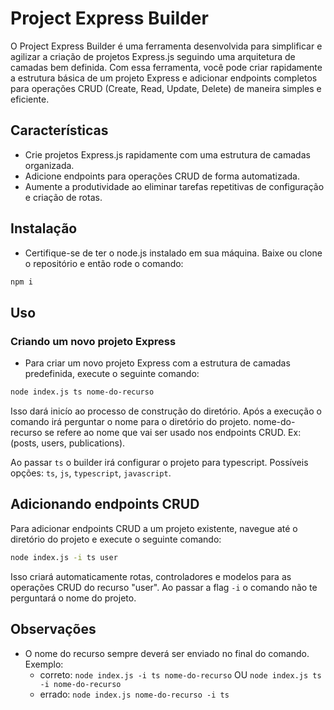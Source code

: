 # Project Express Builder
O Project Express Builder é uma ferramenta desenvolvida para simplificar e agilizar a criação de projetos Express.js seguindo uma arquitetura de camadas bem definida. Com essa ferramenta, você pode criar rapidamente a estrutura básica de um projeto Express e adicionar endpoints completos para operações CRUD (Create, Read, Update, Delete) de maneira simples e eficiente.

## Características
- Crie projetos Express.js rapidamente com uma estrutura de camadas organizada.
- Adicione endpoints para operações CRUD de forma automatizada.
- Aumente a produtividade ao eliminar tarefas repetitivas de configuração e criação de rotas.

## Instalação
- Certifique-se de ter o node.js instalado em sua máquina. Baixe ou clone o repositório e então rode o comando:

```sh
npm i
```

## Uso
### Criando um novo projeto Express
- Para criar um novo projeto Express com a estrutura de camadas predefinida, execute o seguinte comando:

```sh
node index.js ts nome-do-recurso
```
Isso dará inicío ao processo de construção do diretório. Após a execução o comando irá perguntar o nome para o diretório do projeto.
nome-do-recurso se refere ao nome que vai ser usado nos endpoints CRUD. Ex: (posts, users, publications).

Ao passar `ts` o builder irá configurar o projeto para typescript. Possíveis opções: `ts`, `js`, `typescript`, `javascript`.

## Adicionando endpoints CRUD
Para adicionar endpoints CRUD a um projeto existente, navegue até o diretório do projeto e execute o seguinte comando:

```sh
node index.js -i ts user
```
Isso criará automaticamente rotas, controladores e modelos para as operações CRUD do recurso "user". Ao passar a flag `-i` o comando não te perguntará o nome do projeto.

## Observações
- O nome do recurso sempre deverá ser enviado no final do comando. Exemplo:
  - correto: `node index.js -i ts nome-do-recurso` OU `node index.js ts -i nome-do-recurso`
  - errado: `node index.js nome-do-recurso -i ts`

